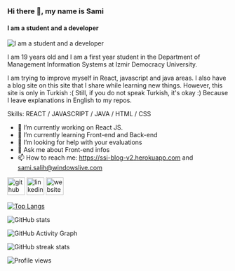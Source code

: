### Hi there 👋, my name is Sami
#### I am a student and a developer 
![I am a student and a developer ](https://images.pexels.com/photos/5483064/pexels-photo-5483064.jpeg?auto=compress&cs=tinysrgb&h=750&w=1260)

I am 19 years old and I am a first year student in the Department of Management Information Systems at Izmir Democracy University.

I am trying to improve myself in React, javascript and java areas. I also have a blog site on this site that I share while learning new things. However, this site is only in Turkish :( Still, if you do not speak Turkish, it's okay :) Because I leave explanations in English to my repos.

Skills: REACT / JAVASCRIPT / JAVA / HTML / CSS

- 🔭 I’m currently working on React JS. 
- 🌱 I’m currently learning Front-end and Back-end 
- 🤔 I’m looking for help with your evaluations  
- 💬 Ask me about Front-end infos 
- 📫 How to reach me: https://ssi-blog-v2.herokuapp.com and sami.salih@windowslive.com 


[<img src='https://cdn.jsdelivr.net/npm/simple-icons@3.0.1/icons/github.svg' alt='github' height='40'>](https://github.com/ssibrahimbas)  [<img src='https://cdn.jsdelivr.net/npm/simple-icons@3.0.1/icons/linkedin.svg' alt='linkedin' height='40'>](https://www.linkedin.com/in/ssibrahimbas/)  [<img src='https://cdn.jsdelivr.net/npm/simple-icons@3.0.1/icons/icloud.svg' alt='website' height='40'>](https://ssi-blog-v2.herokuapp.com)  

[![Top Langs](https://github-readme-stats.vercel.app/api/top-langs/?username=ssibrahimbas)](https://github.com/anuraghazra/github-readme-stats)

![GitHub stats](https://github-readme-stats.vercel.app/api?username=ssibrahimbas&show_icons=true&count_private=true)  

![GitHub Activity Graph](https://activity-graph.herokuapp.com/graph?username=ssibrahimbas)  

![GitHub streak stats](https://github-readme-streak-stats.herokuapp.com/?user=ssibrahimbas)  

![Profile views](https://gpvc.arturio.dev/ssibrahimbas)  
